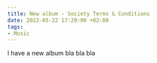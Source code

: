 ```yaml
---
title: New album - Society Terms & Conditions
date: 2022-05-22 17:29:00 +02:00
tags:
- Music
---
```


I have a new album bla bla bla